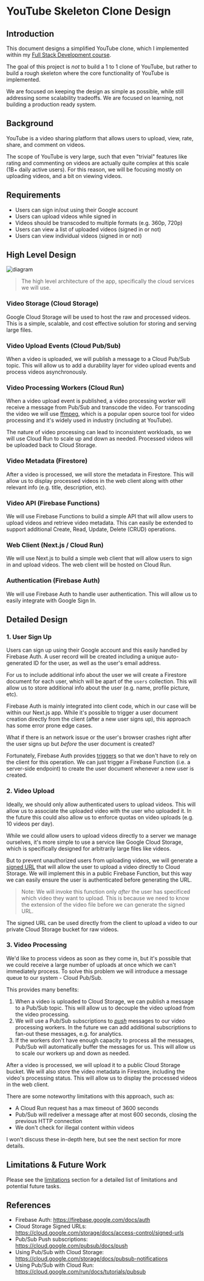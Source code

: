 # YouTube Skeleton Clone Design

## Introduction

This document designs a simplified YouTube clone, which I implemented within my [Full Stack Development course](https://neetcode.io/courses/full-stack-dev/0).

The goal of this project is *not* to build a 1 to 1 clone of YouTube, but rather to build a rough skeleton where the core functionality of YouTube is implemented. 

We are focused on keeping the design as simple as possible, while still addressing some scalability tradeoffs. We are focused on learning, not building a production ready system.

## Background

YouTube is a video sharing platform that allows users to upload, view, rate, share, and comment on videos.

The scope of YouTube is very large, such that even "trivial" features like rating and commenting on videos are actually quite complex at this scale (1B+ daily active users). For this reason, we will be focusing mostly on uploading videos, and a bit on viewing videos.

## Requirements

* Users can sign in/out using their Google account
* Users can upload videos while signed in
* Videos should be transcoded to multiple formats (e.g. 360p, 720p)
* Users can view a list of uploaded videos (signed in or not)
* Users can view individual videos (signed in or not)

## High Level Design

![diagram](https://imagedelivery.net/CLfkmk9Wzy8_9HRyug4EVA/2d33be5f-6a51-4475-6975-7350d9d3d700/public)
> The high level architecture of the app, specifically the cloud services we will use.

### **Video Storage (Cloud Storage)**

Google Cloud Storage will be used to host the raw and processed videos. This is a simple, scalable, and cost effective solution for storing and serving large files.

### **Video Upload Events (Cloud Pub/Sub)**

When a video is uploaded, we will publish a message to a Cloud Pub/Sub topic. This will allow us to add a durability layer for video upload events and process videos asynchronously. 

### **Video Processing Workers (Cloud Run)**

When a video upload event is published, a video processing worker will receive a message from Pub/Sub and transcode the video. For transcoding the video we will use [ffmpeg](https://ffmpeg.org/), which is a popular open source tool for video processing and it's widely used in industry (including at YouTube).

The nature of video processing can lead to inconsistent workloads, so we will use Cloud Run to scale up and down as needed. Processed videos will be uploaded back to Cloud Storage.

### **Video Metadata (Firestore)**

After a video is processed, we will store the metadata in Firestore. This will allow us to display processed videos in the web client along with other relevant info (e.g. title, description, etc).

### **Video API (Firebase Functions)**

We will use Firebase Functions to build a simple API that will allow users to upload videos and retrieve video metadata. This can easily be extended to support additional Create, Read, Update, Delete (CRUD) operations.


### **Web Client (Next.js / Cloud Run)**

We will use Next.js to build a simple web client that will allow users to sign in and upload videos. The web client will be hosted on Cloud Run.

### **Authentication (Firebase Auth)**

We will use Firebase Auth to handle user authentication. This will allow us to easily integrate with Google Sign In.

## Detailed Design

### **1. User Sign Up**

Users can sign up using their Google account and this easily handled by Firebase Auth. A user record will be created including a unique auto-generated ID for the user, as well as the user's email address.

For us to include additional info about the user we will create a Firestore document for each user, which will be apart of the `users` collection. This will allow us to store additional info about the user (e.g. name, profile picture, etc).

Firebase Auth is mainly integrated into client code, which in our case will be within our Next.js app. While it's possible to trigger a user document creation directly from the client (after a new user signs up), this approach has some error prone edge cases.

What if there is an network issue or the user's browser crashes right after the user signs up but *before* the user document is created?

Fortunately, Firebase Auth provides [triggers](https://firebase.google.com/docs/functions/auth-events) so that we don't have to rely on the client for this operation. We can just trigger a Firebase Function (i.e. a server-side endpoint) to create the user document whenever a new user is created.

### **2. Video Upload**

Ideally, we should only allow authenticated users to upload videos. This will allow us to associate the uploaded video with the user who uploaded it. In the future this could also allow us to enforce quotas on video uploads (e.g. 10 videos per day).

While we could allow users to upload videos directly to a server we manage ourselves, it's more simple to use a service like Google Cloud Storage, which is specifically designed for arbitrarily large files like videos.

But to prevent unauthorized users from uploading videos, we will generate a [signed URL](https://cloud.google.com/storage/docs/access-control/signed-urls) that will allow the user to upload a video directly to Cloud Storage. We will implement this in a public Firebase Function, but this way we can easily ensure the user is authenticated before generating the URL.

> Note: We will invoke this function only *after* the user has specificed which video they want to upload. This is because we need to know the extension of the video file before we can generate the signed URL.

The signed URL can be used directly from the client to upload a video to our private Cloud Storage bucket for raw videos.

### **3. Video Processing**

We'd like to process videos as soon as they come in, but it's possible that we could receive a large number of uploads at once which we can't immediately process. To solve this problem we will introduce a message queue to our system - Cloud Pub/Sub.

This provides many benefits:

1. When a video is uploaded to Cloud Storage, we can publish a message to a Pub/Sub topic. This will allow us to decouple the video upload from the video processing.
2. We will use a Pub/Sub subscriptions to *[push](https://cloud.google.com/pubsub/docs/push)* messages to our video processing workers. In the future we can add additional subscriptions to fan-out these messages, e.g. for analytics.
3. If the workers don't have enough capacity to process all the messages, Pub/Sub will automatically buffer the messages for us. This will allow us to scale our workers up and down as needed.


After a video is processed, we will upload it to a public Cloud Storage bucket. We will also store the video metadata in Firestore, including the video's processing status. This will allow us to display the processed videos in the web client.

There are some noteworthy limitations with this approach, such as:

* A Cloud Run request has a max timeout of 3600 seconds
* Pub/Sub will redeliver a message after at most 600 seconds, closing the previous HTTP connection
* We don't check for illegal content within videos

I won't discuss these in-depth here, but see the next section for more details.

## Limitations & Future Work

Please see the [limitations](http://neetcode.io/courses/full-stack-dev/21) section for a detailed list of limitations and potential future tasks.

## References

* Firebase Auth: https://firebase.google.com/docs/auth
* Cloud Storage Signed URLs: https://cloud.google.com/storage/docs/access-control/signed-urls
* Pub/Sub Push subscriptions: https://cloud.google.com/pubsub/docs/push
* Using Pub/Sub with Cloud Storage: https://cloud.google.com/storage/docs/pubsub-notifications
* Using Pub/Sub with Cloud Run: https://cloud.google.com/run/docs/tutorials/pubsub
